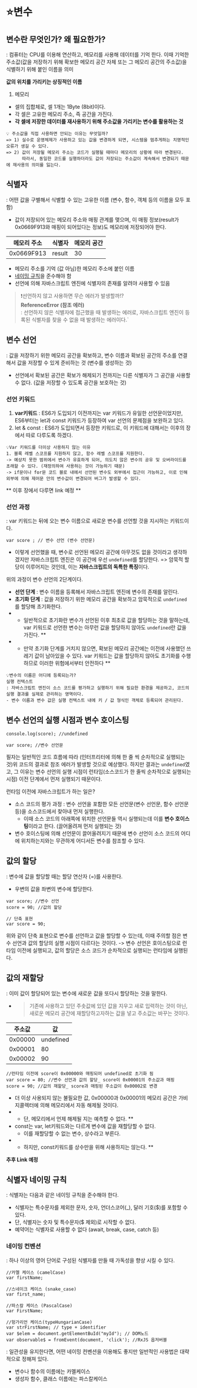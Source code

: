 # ⭐변수
## 변수란 무엇인가? 왜 필요한가?

: 컴퓨터는 CPU를 이용해 연산하고, 메모리를 사용해 데이터를 기억 한다. 이때 기억한 주소값(값을 저장하기 위해 확보한 메모리 공간 자체 또는 그 메모리 공간의 주소값)을 식별하기 위해 붙인 이름을 의미

**값의 위치를 가리키는 상징적인 이름**

1. 메모리
- 셀의 집합체로, 셀 1개는 1Byte (8bit)이다.
- 각 셀은 고유한 메모리 주소, 즉 공간을 가진다.
- **각 셀에 저장한 데이터를 재사용하기 위해 주소값을 가리키는 변수를 활용하는 것**

```
💡 주소값을 직접 사용하면 안되는 이유는 무엇일까?
=> 1) 실수로 운영체제가 사용하고 있는 값을 변경하게 되면, 시스템을 멈추게하는 치명적인 오류가 생길 수 있다.
=> 2) 값이 저장될 메모리 주소는 코드가 실행될 때마다 메모리의 상황에 따라 변경된다.
      따라서, 동일한 코드를 실행하더라도 값이 저장되는 주소값이 계속해서 변경되기 때문에 재사용의 의미를 잃는다.
```

## 식별자

: 어떤 값을 구별해서 식별할 수 있는 고유한 이름 (변수, 함수, 객체 등의 이름을 모두 포함)

- 값이 저장되어 있는 메모리 주소와 매핑 관계를 맺으며, 이 매핑 정보(result가 0x0669F913와 매핑이 되어있다는 정보)도 메모리에 저장되어야 한다.

| 메모리 주소 | 식별자 | 메모리 공간 |
| --- | --- | --- |
| 0x0669F913 | result | 30 |
- 메모리 주소를 기억 (값 아님)한 메모리 주소에 붙인 이름
- [네이밍 규칙](#-식별자-네이밍-규칙)을 준수해야 함
- 선언에 의해 자바스크립트 엔진에 식별자의 존재를 알려야 사용할 수 있음

>❗선언하지 않고 사용하면 무슨 에러가 발생할까!? <br />
>     **ReferenceError (참조 에러)** <br />
> : 선언하지 않은 식별자에 접근했을 때 발생하는 에러로, 자바스크립트 엔진이 등록된 식별자를 찾을 수 없을 때 발생하는 에러이다.`

## 변수 선언
: 값을 저장하기 위한 메모리 공간을 확보하고, 변수 이름과 확보된 공간의 주소를 연결해서 값을 저장할 수 있게 준비하는 것 (변수를 생성하는 것)

- 선언에서 확보된 공간은 확보가 해제되기 전까지는 다른 식별자가 그 공간을 사용할 수 없다. (값을 저장할 수 있도록 공간을 보호하는 것)

### 선언 키워드
1. **var키워드**
: ES6가 도입되기 이전까지는 var 키워드가 유일한 선언문이었지만, ES6부터는 let과 const 키워드가 등장하여 var 선언의 문제점을 보완하고 있다.
2. let & const
: ES6가 도입되면서 등장한 키워드로, 이 키워드에 대해서는 이후의 장에서 따로 다루도록 하겠다.
```
💡Var 키워드를 더이상 사용하지 않는 이유
1. 블록 레벨 스코프를 지원하지 않고, 함수 레벨 스코프를 지원한다.
-> 예상치 못한 범위에서 변수가 유효하게 되어, 의도치 않은 변수의 공유 및 오버라이드를 초래할 수 있다. (재정의하여 사용하는 것이 가능하기 때문)
-> if문이나 for문 코드 블로 내에서 선언된 변수도 외부에서 접근이 가능하고, 이로 인해 외부에 의해 제어문 안의 변수값이 변경되어 버그가 발생할 수 있다.
```

** 이후 장에서 다루면 link 예정 **

### 선언 과정
: var 키워드는 뒤에 오는 변수 이름으로 새로운 변수를 선언할 것을 지시하는 키워드이다.

```
var score ; // 변수 선언 (변수 선언문)
```

- 이렇게 선언했을 때, 변수로 선언된 메모리 공간에 아무것도 없을 것이라고 생각하겠지만 자바스크립트 엔진은 이 공간에 우선 `undefined`를 할당한다.
=> 암묵적 할당이 이루어지는 것인데, 이는 **자바스크립트의 독특한 특징**이다.

위의 과정이 변수 선언의 2단계이다.

- **선언 단계** : 변수 이름을 등록해서 자바스크립트 엔진에 변수의 존재를 알린다.
- **초기화 단계** : 값을 저장하기 위한 메모리 공간을 확보하고 암묵적으로 `undefined`를 할당해 초기화한다.
- * 일반적으로 초기화란 변수가 선언된 이후 최초로 값을 할당하는 것을 말하는데, var 키워드로 선언한 변수는 아무런 값을 할당하지 않아도 `undefined`란 값을 가진다. **
- * 만약 초기화 단계를 거치지 않으면, 확보된 메모리 공간에는 이전에 사용했던 쓰레기 값이 남아있을 수 있다. var 키워드는 값을 할당하지 않아도 초기화를 수행하므로 이러한 위험에서부터 안전하다 **

```
💡변수의 이름은 어디에 등록되는가?
실행 컨텍스트
: 자바스크립트 엔진이 소스 코드를 평가하고 실행하기 위해 필요한 환경을 제공하고, 코드의 실행 결과를 실제로 관리하는 영역이다.
- 변수 이름과 변수 값은 실행 컨텍스트 내에 키 / 값 형식인 객체로 등록되어 관리된다.
```

## 변수 선언의 실행 시점과 변수 호이스팅

```
console.log(score); //undefined

var score; //변수 선언문
```

필자는 일반적인 코드 흐름에 따라 (인터프리터에 의해 한 줄 씩 순차적으로 실행되는 것)위 코드의 결과로 참조 에러가 발생할 것으로 예상했다.
하지만 결과는 `undefined`였고, 그 이유는 변수 선언의 실행 시점이 런타임(소스코드가 한 줄씩 순차적으로 실행되는 시점) 이전 단계에서 먼저 실행되기 때문이다.

런타임 이전에 자바스크립트가 하는 일은?

- 소스 코드의 평가 과정
: 변수 선언을 포함한 모든 선언문(변수 선언문, 함수 선언문 등)을 소스코드에서 찾아내 먼저 실행한다.
    - 이때 소스 코드의 아래쪽에 위치한 선언문들 역시 실행되는데 이를 **변수 호이스팅**이라고 한다. (끌어올려져 먼저 실행되는 것)
- 변수 호이스팅에 의해 선언문이 끌어올려지기 때문에 변수 선언이 소스 코드의 어디에 위치하는지와는 무관하게 어디서든 변수를 참조할 수 있다.

## 값의 할당

: 변수에 값을 할당할 때는 할당 연산자 (=)를 사용한다.

- 우변의 값을 좌변의 변수에 할당한다.

```
var score; //변수 선언
score = 90; //값의 할당

// 단축 표현
var score = 90;
```

위와 같이 단축 표현으로 변수를 선언하고 값을 할당할 수 있는데, 이때 주의할 점은 변수 선언과 값의 할당의 실행 시점이 다르다는 것이다.
-> 변수 선언은 호이스팅으로 런타임 이전에 실행되고, 값의 할당은 소스 코드가 순차적으로 실행되는 런타임에 실행된다.

## 값의 재할당
: 이미 값이 할당되어 있는 변수에 새로운 값을 또다시 할당하는 것을 말한다.

- > 기존에 사용하고 있던 주솟값에 있던 값을 지우고 새로 입력하는 것이 아닌, 새로운 메모리 공간에 재할당하고자하는 값을 넣고 주소값는 바꾸는 것이다.

| 주소값 | 값 |
| --- | --- |
| 0x00000 | undefined |
| 0x00001 | 80 |
| 0x00002 | 90 |

```
//런타임 이전에 score이 0x00000와 매핑되어 undefined로 초기화 됨
var score = 80; //변수 선언과 값의 할당_ score이 0x00001의 주소값과 매핑
score = 90; //값의 재할당_ score과 매핑된 주소값이 0x00002로 변경
```

- 더 이상 사용되지 않는 불필요한 값, 0x00000과 0x00001의 메모리 공간은 가비지콜렉터에 의해 메모리에서 자동 해제될 것이다.
- * 단, 메모리에서 언제 해제될 지는 예측할 수 없다. **
- const는 var, let키워드와는 다르게 변수에 값을 재할당할 수 없다.
    - 이를 재할당할 수 없는 변수, 상수라고 부른다.
- * 하지만, const키워드를 상수만을 위해 사용하지는 않는다. **

**추후 Link 예정**

## 식별자 네이밍 규칙

: 식별자는 다음과 같은 네이밍 규칙을 준수해야 한다.

- 식별자는 특수문자를 제외한 문자, 숫자, 언더스코어(_), 달러 기호($)를 포함할 수 있다.
- 단, 식별자는 숫자 및 특수문자($ 제외)로 시작할 수 없다.
- 예약어는 식별자로 사용할 수 없다 (await, break, case, catch 등)

### 네이밍 컨벤션

: 하나 이상의 영어 단어로 구성된 식별자를 만들 때 가독성을 향상 시킬 수 있다.

```
//카멜 케이스 (camelCase)
var firstName;

//스네이크 케이스 (snake_case)
var first_name;

//파스칼 케이스 (PascalCase)
var FirstName;

//헝가리언 케이스(typeHungarianCase)
var strFirstName; // type + identifier
var $elem = document.getElementBuId("myId"); // DOM노드
var observable$ = fromEvent(document, 'click'); //RxJS 옵저버블
```

: 일관성을 유지한다면, 어떤 네이밍 컨벤션을 이용해도 좋지만 일반적인 사용법은 대략적으로 정해져 있다.

- 변수나 함수의 이름에는 카멜케이스
- 생성자 함수, 클래스 이름에는 파스칼케이스
